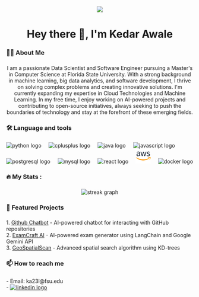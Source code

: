 <div align="center">
  

###

<div align="center">
  <img src="https://visitor-badge.laobi.icu/badge?page_id=kedarawale.kedarawale&"  />
</div>

###

<h1 align="center">Hey there 👋, I'm Kedar Awale</h1>

###

<h3 align="left">👩‍💻  About Me</h3>

###

I am a passionate Data Scientist and Software Engineer pursuing a Master's in Computer Science at Florida State University. With a strong background in machine learning, big data analytics, and software development, I thrive on solving complex problems and creating innovative solutions. I'm currently expanding my expertise in Cloud Technologies and Machine Learning. In my free time, I enjoy working on AI-powered projects and contributing to open-source initiatives, always seeking to push the boundaries of technology and stay at the forefront of these emerging fields.</p>

###

<h3 align="left">🛠 Language and tools</h3>

###

<div align="left">
  <img src="https://cdn.jsdelivr.net/gh/devicons/devicon/icons/python/python-original.svg" height="40" alt="python logo"  />
  <img width="12" />
  <img src="https://cdn.jsdelivr.net/gh/devicons/devicon/icons/cplusplus/cplusplus-original.svg" height="40" alt="cplusplus logo"  />
  <img width="12" />
  <img src="https://cdn.jsdelivr.net/gh/devicons/devicon/icons/java/java-original.svg" height="40" alt="java logo"  />
  <img width="12" />
  <img src="https://cdn.jsdelivr.net/gh/devicons/devicon/icons/javascript/javascript-original.svg" height="40" alt="javascript logo"  />
  <img width="12" />
  <img src="https://cdn.jsdelivr.net/gh/devicons/devicon/icons/postgresql/postgresql-original.svg" height="40" alt="postgresql logo"  />
  <img width="12" />
  <img src="https://cdn.jsdelivr.net/gh/devicons/devicon/icons/mysql/mysql-original.svg" height="40" alt="mysql logo"  />
  <img width="12" />
  <img src="https://cdn.jsdelivr.net/gh/devicons/devicon/icons/react/react-original.svg" height="40" alt="react logo"  />
  <img width="12" />
<img src="https://raw.githubusercontent.com/devicons/devicon/master/icons/amazonwebservices/amazonwebservices-original-wordmark.svg" height="40" alt="amazonwebservices logo"  />
  <img width="12" />
  <img src="https://cdn.jsdelivr.net/gh/devicons/devicon/icons/docker/docker-original.svg" height="40" alt="docker logo"  />
</div>

###

<h3 align="left">🔥   My Stats :</h3>

###

<div align="center">
  <img src="https://streak-stats.demolab.com?user=kedarawale&locale=en&mode=daily&theme=dark&hide_border=false&border_radius=5&order=3" height="220" alt="streak graph"  />
</div>

###

<h3 align="left">🚀 Featured Projects</h3>

###

<p align="left">
1. <a href="https://github.com/kedarawale/Github-Chatbot">Github Chatbot</a> - AI-powered chatbot for interacting with GitHub repositories<br>
2. <a href="https://github.com/kedarawale/ExamCraft-AI">ExamCraft AI</a> - AI-powered exam generator using LangChain and Google Gemini API<br>
3. <a href="https://github.com/kedarawale/GeoSpatialScan">GeoSpatialScan</a> - Advanced spatial search algorithm using KD-trees
</p>

###

<h3 align="left">📫 How to reach me</h3>

###

<p align="left">
- Email: ka23l@fsu.edu<br>
- <a href="https://www.linkedin.com/in/kedarawale" target="_blank">
    <img src="https://img.shields.io/static/v1?message=LinkedIn&logo=linkedin&label=&color=0077B5&logoColor=white&labelColor=&style=for-the-badge" height="25" alt="linkedin logo"  />
  </a>
  
</p>

